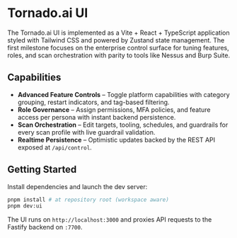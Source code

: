 # Tornado.ai UI

The Tornado.ai UI is implemented as a Vite + React + TypeScript application styled with Tailwind CSS and powered by Zustand state management. The first milestone focuses on the enterprise control surface for tuning features, roles, and scan orchestration with parity to tools like Nessus and Burp Suite.

## Capabilities

- **Advanced Feature Controls** – Toggle platform capabilities with category grouping, restart indicators, and tag-based filtering.
- **Role Governance** – Assign permissions, MFA policies, and feature access per persona with instant backend persistence.
- **Scan Orchestration** – Edit targets, tooling, schedules, and guardrails for every scan profile with live guardrail validation.
- **Realtime Persistence** – Optimistic updates backed by the REST API exposed at `/api/control`.

## Getting Started

Install dependencies and launch the dev server:

```bash
pnpm install # at repository root (workspace aware)
pnpm dev:ui
```

The UI runs on `http://localhost:3000` and proxies API requests to the Fastify backend on `:7700`.

